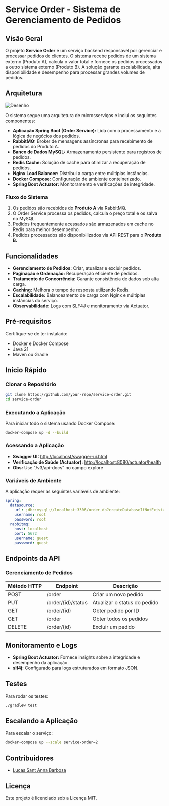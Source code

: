 # Service Order - Sistema de Gerenciamento de Pedidos

## Visão Geral
O projeto **Service Order** é um serviço backend responsável por gerenciar e processar pedidos de clientes. O sistema recebe pedidos de um sistema externo (Produto A), calcula o valor total e fornece os pedidos processados a outro sistema externo (Produto B). A solução garante escalabilidade, alta disponibilidade e desempenho para processar grandes volumes de pedidos.

## Arquitetura
![Desenho](resources/static/Desenho-solucao.png)

O sistema segue uma arquitetura de microsserviços e inclui os seguintes componentes:

- **Aplicação Spring Boot (Order Service):** Lida com o processamento e a lógica de negócios dos pedidos.
- **RabbitMQ:** Broker de mensagens assíncronas para recebimento de pedidos do Produto A.
- **Banco de Dados MySQL:** Armazenamento persistente para registros de pedidos.
- **Redis Cache:** Solução de cache para otimizar a recuperação de pedidos.
- **Nginx Load Balancer:** Distribui a carga entre múltiplas instâncias.
- **Docker Compose:** Configuração de ambiente conteinerizado.
- **Spring Boot Actuator:** Monitoramento e verificações de integridade.

### Fluxo do Sistema
1. Os pedidos são recebidos do **Produto A** via RabbitMQ.
2. O Order Service processa os pedidos, calcula o preço total e os salva no MySQL.
3. Pedidos frequentemente acessados são armazenados em cache no Redis para melhor desempenho.
4. Pedidos processados são disponibilizados via API REST para o **Produto B.**

## Funcionalidades
- **Gerenciamento de Pedidos:** Criar, atualizar e excluir pedidos.
- **Paginação e Ordenação:** Recuperação eficiente de pedidos.
- **Tratamento de Concorrência:** Garante consistência de dados sob alta carga.
- **Caching:** Melhora o tempo de resposta utilizando Redis.
- **Escalabilidade:** Balanceamento de carga com Nginx e múltiplas instâncias do serviço.
- **Observabilidade:** Logs com SLF4J e monitoramento via Actuator.

## Pré-requisitos
Certifique-se de ter instalado:
- Docker e Docker Compose
- Java 21
- Maven ou Gradle

## Início Rápido
### Clonar o Repositório
```bash
git clone https://github.com/your-repo/service-order.git
cd service-order
```

### Executando a Aplicação
Para iniciar todo o sistema usando Docker Compose:
```bash
docker-compose up -d --build
```

### Acessando a Aplicação
- **Swagger UI:** [http://localhost/swagger-ui.html](http://localhost/swagger-ui.html)
- **Verificação de Saúde (Actuator):** [http://localhost:8080/actuator/health](http://localhost:8080/actuator/health)
- **Obs:** Use "/v3/api-docs" no campo explore
### Variáveis de Ambiente
A aplicação requer as seguintes variáveis de ambiente:
```yaml
spring:
  datasource:
    url: jdbc:mysql://localhost:3306/order_db?createDatabaseIfNotExist=true
    username: root
    password: root
  rabbitmq:
    host: localhost
    port: 5672
    username: guest
    password: guest
```

## Endpoints da API
### Gerenciamento de Pedidos

| Método HTTP | Endpoint           | Descrição                  |
|-------------|-------------------|-----------------------------|
| POST        | /order             | Criar um novo pedido         |
| PUT         | /order/{id}/status | Atualizar o status do pedido |
| GET         | /order/{id}        | Obter pedido por ID          |
| GET         | /order             | Obter todos os pedidos       |
| DELETE      | /order/{id}        | Excluir um pedido            |

## Monitoramento e Logs
- **Spring Boot Actuator:** Fornece insights sobre a integridade e desempenho da aplicação.
- **slf4j:** Configurado para logs estruturados em formato JSON.

## Testes
Para rodar os testes:
```bash
./gradlew test
```

## Escalando a Aplicação
Para escalar o serviço:
```bash
docker-compose up --scale service-order=2
```

## Contribuidores
- [Lucas Sant Anna Barbosa](https://github.com/LsaBarbosa)

## Licença
Este projeto é licenciado sob a Licença MIT.

